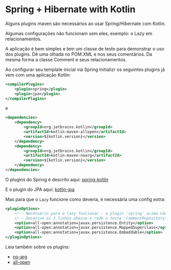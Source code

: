 # Spring + Hibernate with Kotlin

Alguns plugins maven são necessários ao usar Spring/Hibernate com Kotlin.

Algumas configurações não funcionam sem eles, exemplo: o Lazy em relacionamentos.

A aplicação é bem simples e tem um classe de teste para demonstrar o uso dos plugins. Dê uma olhada no POM.XML e nos seus comentários. Da mesma forma a classe Comment e seus relacionamentos.

Ao configurar seu template inicial via Spring Initializr os seguintes plugins já vem com uma aplicação Kotlin:

``` xml
<compilerPlugins>
    <plugin>spring</plugin>
    <plugin>jpa</plugin>
</compilerPlugins>
```

e

``` xml
<dependencies>
    <dependency>
        <groupId>org.jetbrains.kotlin</groupId>
        <artifactId>kotlin-maven-allopen</artifactId>
        <version>${kotlin.version}</version>
    </dependency>
    <dependency>
        <groupId>org.jetbrains.kotlin</groupId>
        <artifactId>kotlin-maven-noarg</artifactId>
        <version>${kotlin.version}</version>
    </dependency>
</dependencies>
```

O plugins do Spring é descrito aqui: [spring-kotlin](https://kotlinlang.org/docs/reference/compiler-plugins.html#spring-support)

E o plugin do JPA aqui: [kotlin-jpa](https://kotlinlang.org/docs/reference/compiler-plugins.html#jpa-support)

Mas para que o `Lazy` funcione como deveria, é necessária uma config extra:

``` xml
<pluginOptions>
    <!-- Necessário para o lazy funcionar - o plugin 'spring' acima não se estende as anotações abaixo, apenas anotações do spring -->
    <!-- Desative as 3 linhas abaixo e rode o teste 'CommentRepositoryTest' para ver o Lazy sendo ignorado -->
    <option>all-open:annotation=javax.persistence.Entity</option>
    <option>all-open:annotation=javax.persistence.MappedSuperclass</option>
    <option>all-open:annotation=javax.persistence.Embeddable</option>
</pluginOptions>
``` 

Leia também sobre os plugins:

* [no-arg](https://kotlinlang.org/docs/reference/compiler-plugins.html#no-arg-compiler-plugin)
* [all-open](https://kotlinlang.org/docs/reference/compiler-plugins.html#all-open-compiler-plugin)
